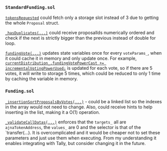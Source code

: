 ### `StandardFunding.sol`

[`tokensRequested`](https://github.com/code-423n4/2023-05-ajna/blob/main/ajna-grants/src/grants/base/StandardFunding.sol#LL211C36-L211C36) could fetch only a storage slot instead of 3 due to getting the whole `Proposal` struct.

[`_hasDuplicates(...)`](https://github.com/code-423n4/2023-05-ajna/blob/main/ajna-grants/src/grants/base/StandardFunding.sol#L463) could receive proposalIds numerically ordered and check if the next is strictly bigger than the previous instead of double for loop.

[`fundingVote(...)`](https://github.com/code-423n4/2023-05-ajna/blob/main/ajna-grants/src/grants/base/StandardFunding.sol#L519) updates state variables once for every `voteParams_`, when it could cache it in memory and only update once. For example, [`currentDistribution_.fundingVotePowerCast += incrementalVotingPowerUsed;`](https://github.com/code-423n4/2023-05-ajna/blob/main/ajna-grants/src/grants/base/StandardFunding.sol#L673) is updated for each vote, so if there are 5 votes, it will write to storage 5 times, which could be reduced to only 1 time by caching the variable in memory.

### `Funding.sol` 

[`_insertionSortProposalsByVotes(...)`](https://github.com/code-423n4/2023-05-ajna/blob/main/ajna-grants/src/grants/base/StandardFunding.sol#L816) - could be a linked list so the indexes in the array would not need to change. Also, could receive hints to help inserting in the list, making it a O(1) operation.

[`_validateCallDatas(...)`](https://github.com/code-423n4/2023-05-ajna/blob/main/ajna-grants/src/grants/base/Funding.sol#LL103C14-L103C32) enforces that the `targets_` all are `ajnaTokenAddress`, the `values_` are 0 and the selector is that of the `transfer(...). It is overcomplicated and it would be cheaper not to set these parameters and just use them when executing. From my understanding it enables integrating with Tally, but consider changing it in the future.